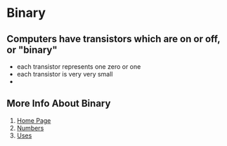 
# Binary
## Computers have transistors which are on or off, or "binary"
* each transistor represents one zero or one
* each transistor is very very small
* 


## **More Info About Binary**
1. [Home Page](https://github.com/ecxck/colesFinalWebsite/edit/main/README.md)
2. [Numbers](https://github.com/ecxck/colesFinalWebsite/edit/main/numbers.md)
3. [Uses](https://github.com/ecxck/colesFinalWebsite/edit/main/uses.md)
